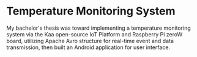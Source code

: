 # Temperature Monitoring System
My bachelor's thesis was toward implementing a temperature monitoring system via the Kaa open-source IoT Platform and Raspberry Pi
zeroW board, utilizing Apache Avro structure for real-time event and data transmission, then built an Android application for user interface.
